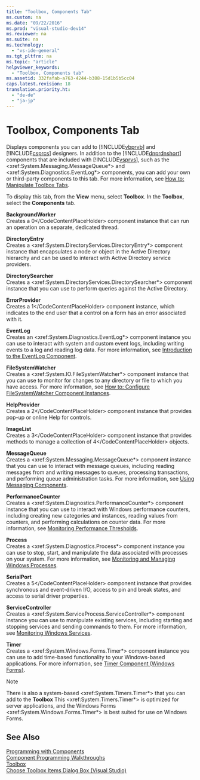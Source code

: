 ```yaml
---
title: "Toolbox, Components Tab"
ms.custom: na
ms.date: "09/22/2016"
ms.prod: "visual-studio-dev14"
ms.reviewer: na
ms.suite: na
ms.technology: 
  - "vs-ide-general"
ms.tgt_pltfrm: na
ms.topic: "article"
helpviewer_keywords: 
  - "Toolbox, Components tab"
ms.assetid: 332fafab-a763-4244-b388-15d1b5b5cc04
caps.latest.revision: 18
translation.priority.ht: 
  - "de-de"
  - "ja-jp"
---
```

# Toolbox, Components Tab
Displays components you can add to [!INCLUDE[vbprvb](../vs140/includes/vbprvb_md.md)] and [!INCLUDE[csprcs](../vs140/includes/csprcs_md.md)] designers. In addition to the [!INCLUDE[dnprdnshort](../vs140/includes/dnprdnshort_md.md)] components that are included with [!INCLUDE[vsprvs](../vs140/includes/vsprvs_md.md)], such as the \<xref:System.Messaging.MessageQueue*> and \<xref:System.Diagnostics.EventLog*> components, you can add your own or third-party components to this tab. For more information, see [How to: Manipulate Toolbox Tabs](assetId:///21285050-cadd-455a-b1f5-a2289a89c4db).  
  
 To display this tab, from the **View** menu, select **Toolbox**. In the **Toolbox**, select the **Components** tab.  
  
 **BackgroundWorker**  
 Creates a <CodeContentPlaceHolder>0\</CodeContentPlaceHolder> component instance that can run an operation on a separate, dedicated thread.  
  
 **DirectoryEntry**  
 Creates a \<xref:System.DirectoryServices.DirectoryEntry*> component instance that encapsulates a node or object in the Active Directory hierarchy and can be used to interact with Active Directory service providers.  
  
 **DirectorySearcher**  
 Creates a \<xref:System.DirectoryServices.DirectorySearcher*> component instance that you can use to perform queries against the Active Directory.  
  
 **ErrorProvider**  
 Creates a <CodeContentPlaceHolder>1\</CodeContentPlaceHolder> component instance, which indicates to the end user that a control on a form has an error associated with it.  
  
 **EventLog**  
 Creates an \<xref:System.Diagnostics.EventLog*> component instance you can use to interact with system and custom event logs, including writing events to a log and reading log data. For more information, see [Introduction to the EventLog Component](assetId:///a2ba4f28-4b1a-435e-99ef-51b28e21f805).  
  
 **FileSystemWatcher**  
 Creates a \<xref:System.IO.FileSystemWatcher*> component instance that you can use to monitor for changes to any directory or file to which you have access. For more information, see [How to: Configure FileSystemWatcher Component Instances](assetId:///2e628234-4951-4135-8a86-28b924070d50).  
  
 **HelpProvider**  
 Creates a <CodeContentPlaceHolder>2\</CodeContentPlaceHolder> component instance that provides pop-up or online Help for controls.  
  
 **ImageList**  
 Creates a <CodeContentPlaceHolder>3\</CodeContentPlaceHolder> component instance that provides methods to manage a collection of <CodeContentPlaceHolder>4\</CodeContentPlaceHolder> objects.  
  
 **MessageQueue**  
 Creates a \<xref:System.Messaging.MessageQueue*> component instance that you can use to interact with message queues, including reading messages from and writing messages to queues, processing transactions, and performing queue administration tasks. For more information, see [Using Messaging Components](assetId:///922dbac7-26f0-4e39-b666-ccfc184793d7).  
  
 **PerformanceCounter**  
 Creates a \<xref:System.Diagnostics.PerformanceCounter*> component instance that you can use to interact with Windows performance counters, including creating new categories and instances, reading values from counters, and performing calculations on counter data. For more information, see [Monitoring Performance Thresholds](assetId:///b8b44a55-31d0-4b45-9517-8c1b1e4fdc91).  
  
 **Process**  
 Creates a \<xref:System.Diagnostics.Process*> component instance you can use to stop, start, and manipulate the data associated with processes on your system. For more information, see [Monitoring and Managing Windows Processes](assetId:///a86bd4c1-b92c-49a0-8f32-61d67837b45e).  
  
 **SerialPort**  
 Creates a <CodeContentPlaceHolder>5\</CodeContentPlaceHolder> component instance that provides synchronous and event-driven I/O, access to pin and break states, and access to serial driver properties.  
  
 **ServiceController**  
 Creates a \<xref:System.ServiceProcess.ServiceController*> component instance you can use to manipulate existing services, including starting and stopping services and sending commands to them. For more information, see [Monitoring Windows Services](assetId:///4542ee3f-e052-4cb9-8726-58e9420de222).  
  
 **Timer**  
 Creates a \<xref:System.Windows.Forms.Timer*> component instance you can use to add time-based functionality to your Windows-based applications. For more information, see [Timer Component (Windows Forms)](assetId:///6700e534-6382-43d5-98ed-14205435fff7).  
  
> [!NOTE]
>  There is also a system-based \<xref:System.Timers.Timer*> that you can add to the **Toolbox** This \<xref:System.Timers.Timer*> is optimized for server applications, and the Windows Forms \<xref:System.Windows.Forms.Timer*> is best suited for use on Windows Forms.  
  
## See Also  
 [Programming with Components](assetId:///d4d4fcb4-e0b8-46b3-b679-7ee0026eb9e3)   
 [Component Programming Walkthroughs](assetId:///373cacf7-479e-4b05-991c-5cb18824e913)   
 [Toolbox](../vs140/toolbox.md)   
 [Choose Toolbox Items Dialog Box (Visual Studio)](assetId:///bd07835f-18a8-433e-bccc-7141f65263bb)